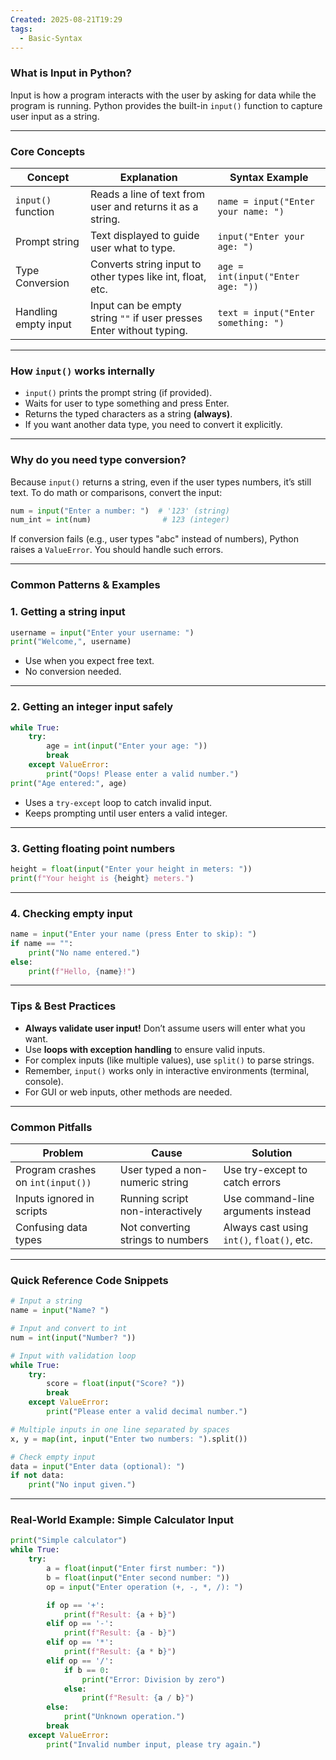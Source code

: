 ```yaml
---
Created: 2025-08-21T19:29
tags:
  - Basic-Syntax
---
```

### What is Input in Python?

Input is how a program interacts with the user by asking for data while the program is running. Python provides the built-in `input()` function to capture user input as a string.

---

### Core Concepts

|Concept|Explanation|Syntax Example|
|---|---|---|
|`input()` function|Reads a line of text from user and returns it as a string.|`name = input("Enter your name: ")`|
|Prompt string|Text displayed to guide user what to type.|`input("Enter your age: ")`|
|Type Conversion|Converts string input to other types like int, float, etc.|`age = int(input("Enter age: "))`|
|Handling empty input|Input can be empty string `""` if user presses Enter without typing.|`text = input("Enter something: ")`|

---

### How `input()` works internally

- `input()` prints the prompt string (if provided).
- Waits for user to type something and press Enter.
- Returns the typed characters as a string **(always)**.
- If you want another data type, you need to convert it explicitly.

---

### Why do you need type conversion?

Because `input()` returns a string, even if the user types numbers, it’s still text. To do math or comparisons, convert the input:

```Python
num = input("Enter a number: ")  # '123' (string)
num_int = int(num)                # 123 (integer)
```

If conversion fails (e.g., user types "abc" instead of numbers), Python raises a `ValueError`. You should handle such errors.

---

### Common Patterns & Examples

### 1. Getting a string input

```Python
username = input("Enter your username: ")
print("Welcome,", username)
```

- Use when you expect free text.
- No conversion needed.

---

### 2. Getting an integer input safely

```Python
while True:
    try:
        age = int(input("Enter your age: "))
        break
    except ValueError:
        print("Oops! Please enter a valid number.")
print("Age entered:", age)
```

- Uses a `try-except` loop to catch invalid input.
- Keeps prompting until user enters a valid integer.

---

### 3. Getting floating point numbers

```Python
height = float(input("Enter your height in meters: "))
print(f"Your height is {height} meters.")
```

---

### 4. Checking empty input

```Python
name = input("Enter your name (press Enter to skip): ")
if name == "":
    print("No name entered.")
else:
    print(f"Hello, {name}!")
```

---

### Tips & Best Practices

- **Always validate user input!** Don’t assume users will enter what you want.
- Use **loops with exception handling** to ensure valid inputs.
- For complex inputs (like multiple values), use `split()` to parse strings.
- Remember, `input()` works only in interactive environments (terminal, console).
- For GUI or web inputs, other methods are needed.

---

### Common Pitfalls

|Problem|Cause|Solution|
|---|---|---|
|Program crashes on `int(input())`|User typed a non-numeric string|Use try-except to catch errors|
|Inputs ignored in scripts|Running script non-interactively|Use command-line arguments instead|
|Confusing data types|Not converting strings to numbers|Always cast using `int()`, `float()`, etc.|

---

### Quick Reference Code Snippets

```Python
# Input a string
name = input("Name? ")

# Input and convert to int
num = int(input("Number? "))

# Input with validation loop
while True:
    try:
        score = float(input("Score? "))
        break
    except ValueError:
        print("Please enter a valid decimal number.")

# Multiple inputs in one line separated by spaces
x, y = map(int, input("Enter two numbers: ").split())

# Check empty input
data = input("Enter data (optional): ")
if not data:
    print("No input given.")
```

---

### Real-World Example: Simple Calculator Input

```Python
print("Simple calculator")
while True:
    try:
        a = float(input("Enter first number: "))
        b = float(input("Enter second number: "))
        op = input("Enter operation (+, -, *, /): ")

        if op == '+':
            print(f"Result: {a + b}")
        elif op == '-':
            print(f"Result: {a - b}")
        elif op == '*':
            print(f"Result: {a * b}")
        elif op == '/':
            if b == 0:
                print("Error: Division by zero")
            else:
                print(f"Result: {a / b}")
        else:
            print("Unknown operation.")
        break
    except ValueError:
        print("Invalid number input, please try again.")
```